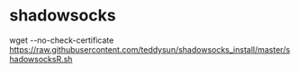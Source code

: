 # shadowsocks
wget --no-check-certificate https://raw.githubusercontent.com/teddysun/shadowsocks_install/master/shadowsocksR.sh
